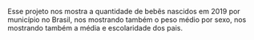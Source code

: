 Esse projeto nos mostra a quantidade de bebês nascidos em 2019 por município no Brasil, nos mostrando também o peso médio por sexo, nos mostrando também a média e escolaridade dos pais. 
